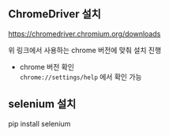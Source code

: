 ## ChromeDriver 설치

https://chromedriver.chromium.org/downloads

위 링크에서 사용하는 chrome 버전에 맞춰 설치 진행

- chrome 버전 확인  
    `chrome://settings/help`
    에서 확인 가능

## selenium 설치
pip install selenium